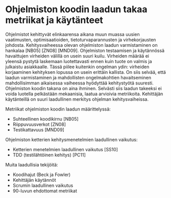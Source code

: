 # Ohjelmiston koodin laadun takaa metriikat ja käytänteet

Ohjelmistot kehittyvät elinkaarensa aikana muun muassa uusien vaatimusten, optimisaatioiden, tietoturvaparannusten ja 
virhekorjausten johdosta. Kehitysvaiheessa olevan ohjelmiston laadun varmistaminen on hankalaa [NB05] [ZN08] [MND09]. 
Ohjelmiston testaamisen ja käytännössä havaittujen virheiden välillä on usein suuri kuilu. Virheiden määrää ei yleensä 
pystytä laskemaan luotettavasti ennen kuin tuote on valmis ja julkaistu asiakkaalle. Tässä piilee kuitenkin ongelman 
ydin: virheiden korjaaminen kehityksen lopussa on usein erittäin kallista. On siis selvää, että laadun varmistaminen 
ja mahdollisten ongelmakohtien havaitseminen mahdollisimman aikaisessa vaiheessa hyödyttää kehitystyötä suuresti. 
Ohjelmiston koodin takana on aina ihminen. Selvästi siis laadun takeeksi ei voida luotella pelkästään mekaanisia, laatua 
arvioivia metriikoita. Kehittäjän käytänteillä on suuri laadullinen merkitys ohjelman kehitysvaiheissa.

Metriikat ohjelmiston koodin laadun määrittelyssä:

* Suhteellinen koodikirnu [NB05]
* Riippuvuusverkot [ZN08]
* Testikattavuus [MND09]

Ohjelmiston ketterien kehitysmenetelmien laadullinen vaikutus:

* Ketterien menetelmien laadullinen vaikutus [SS10]
* TDD (testilähtöinen kehitys) [PC11]
    
Muita laadullisia tekijöitä:

* Koodihajut (Beck ja Fowler)
* Kehittäjän käytännöt
* Scrumin laadullinen vaikutus
* 90-luvun ehdottomat metriikat